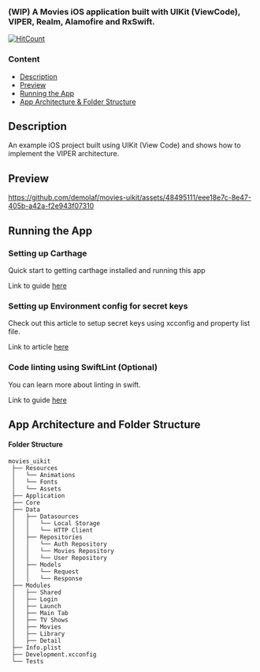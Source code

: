 ### (WIP) A Movies iOS application built with UIKit (ViewCode), VIPER, Realm, Alamofire and RxSwift.
[![HitCount](https://hits.dwyl.com/demolaf/movies-uikit.svg?style=flat-square&show=unique)](http://hits.dwyl.com/demolaf/movies-uikit)

### Content
* [Description](#description)
* [Preview](#preview)
* [Running the App](#running-the-app)
* [App Architecture & Folder Structure](#app-architecture-and-folder-structure)

## Description
An example iOS project built using UIKit (View Code) and shows how to implement the VIPER architecture.

## Preview
https://github.com/demolaf/movies-uikit/assets/48495111/eee18e7c-8e47-405b-a42a-f2e943f07310

## Running the App

### Setting up Carthage
Quick start to getting carthage installed and running this app

Link to guide [here](https://github.com/Carthage/Carthage#quick-start) 


### Setting up Environment config for secret keys
Check out this article to setup secret keys using xcconfig and property list file.

Link to article [here](https://moinulhassan.medium.com/read-variables-from-env-file-to-xcconfig-files-for-different-schemes-in-xcode-3ef977a0eef8)

### Code linting using SwiftLint (Optional)
You can learn more about linting in swift.

Link to guide [here](https://github.com/realm/SwiftLint)

## App Architecture and Folder Structure

#### Folder Structure

```
movies_uikit 
 ├── Resources
 │   └── Animations
 │   └── Fonts
 │   └── Assets
 ├── Application
 ├── Core
 ├── Data
 │   ├── Datasources
 │   │   └── Local Storage
 │   │   └── HTTP Client
 │   ├── Repositories
 │   │   └── Auth Repository
 │   │   └── Movies Repository
 │   │   └── User Repository
 │   ├── Models
 │   │   └── Request
 │   │   └── Response
 ├── Modules
 │   ├── Shared
 │   ├── Login
 │   ├── Launch
 │   ├── Main Tab
 │   ├── TV Shows
 │   ├── Movies
 │   ├── Library
 │   ├── Detail
 ├── Info.plist
 ├── Development.xcconfig
 └── Tests
```
